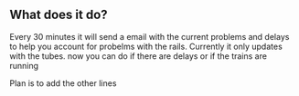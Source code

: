 ## What does it do?
Every 30 minutes it will send a email with the current problems and delays to help you account for probelms with the rails. Currently it only updates with the tubes. 
now you can do if there are delays or if the trains are running




Plan is to add the other lines
